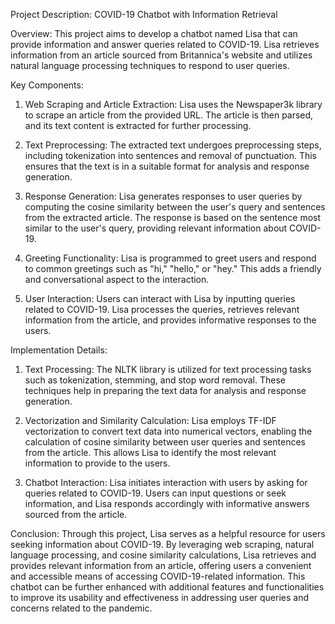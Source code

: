 Project Description: COVID-19 Chatbot with Information Retrieval

Overview:
This project aims to develop a chatbot named Lisa that can provide information and answer queries related to COVID-19. Lisa retrieves information from an article sourced from Britannica's website and utilizes natural language processing techniques to respond to user queries.

Key Components:
1. Web Scraping and Article Extraction: Lisa uses the Newspaper3k library to scrape an article from the provided URL. The article is then parsed, and its text content is extracted for further processing.

2. Text Preprocessing: The extracted text undergoes preprocessing steps, including tokenization into sentences and removal of punctuation. This ensures that the text is in a suitable format for analysis and response generation.

3. Response Generation: Lisa generates responses to user queries by computing the cosine similarity between the user's query and sentences from the extracted article. The response is based on the sentence most similar to the user's query, providing relevant information about COVID-19.

4. Greeting Functionality: Lisa is programmed to greet users and respond to common greetings such as "hi," "hello," or "hey." This adds a friendly and conversational aspect to the interaction.

5. User Interaction: Users can interact with Lisa by inputting queries related to COVID-19. Lisa processes the queries, retrieves relevant information from the article, and provides informative responses to the users.

 Implementation Details:
1. Text Processing: The NLTK library is utilized for text processing tasks such as tokenization, stemming, and stop word removal. These techniques help in preparing the text data for analysis and response generation.

2. Vectorization and Similarity Calculation: Lisa employs TF-IDF vectorization to convert text data into numerical vectors, enabling the calculation of cosine similarity between user queries and sentences from the article. This allows Lisa to identify the most relevant information to provide to the users.

3. Chatbot Interaction: Lisa initiates interaction with users by asking for queries related to COVID-19. Users can input questions or seek information, and Lisa responds accordingly with informative answers sourced from the article.

Conclusion:
Through this project, Lisa serves as a helpful resource for users seeking information about COVID-19. By leveraging web scraping, natural language processing, and cosine similarity calculations, Lisa retrieves and provides relevant information from an article, offering users a convenient and accessible means of accessing COVID-19-related information. This chatbot can be further enhanced with additional features and functionalities to improve its usability and effectiveness in addressing user queries and concerns related to the pandemic.
